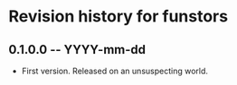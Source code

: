 # Revision history for funstors

## 0.1.0.0 -- YYYY-mm-dd

* First version. Released on an unsuspecting world.

